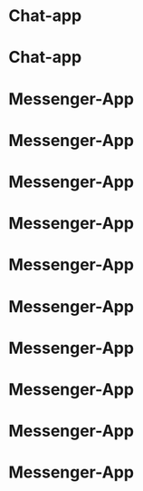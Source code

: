 # Chat-app
# Chat-app
# Messenger-App
# Messenger-App
# Messenger-App
# Messenger-App
# Messenger-App
# Messenger-App
# Messenger-App
# Messenger-App
# Messenger-App
# Messenger-App
